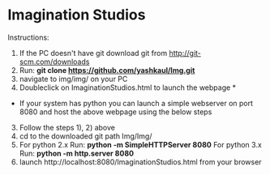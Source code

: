 # Imagination Studios


Instructions:

1) If the PC doesn't have git download git from http://git-scm.com/downloads
2) Run: **git clone https://github.com/yashkaul/Img.git**
3) navigate to img/img/ on your PC
4) Doubleclick on ImaginationStudios.html to launch the webpage *

* If your system has python you can launch a simple webserver on port 8080 and host the above webpage using the below steps

3) Follow the steps 1), 2) above
4) cd to the downloaded git path Img/Img/ 
5) For python 2.x Run: **python -m SimpleHTTPServer 8080**        For python 3.x Run: **python -m http.server 8080**
6) launch http://localhost:8080/ImaginationStudios.html from your browser




